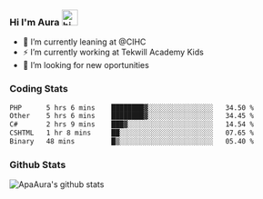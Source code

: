 ### Hi I'm Aura <img src="https://user-images.githubusercontent.com/1303154/88677602-1635ba80-d120-11ea-84d8-d263ba5fc3c0.gif" width="28px" alt="hi">

- 🔭 I’m currently leaning at @CIHC
- ⚡ I’m currently working at Tekwill Academy Kids
- 🤔 I’m looking for new oportunities


### Coding Stats

<!--START_SECTION:waka-->

```txt
PHP      5 hrs 6 mins    ████████▓░░░░░░░░░░░░░░░░   34.50 %
Other    5 hrs 6 mins    ████████▓░░░░░░░░░░░░░░░░   34.45 %
C#       2 hrs 9 mins    ███▓░░░░░░░░░░░░░░░░░░░░░   14.54 %
CSHTML   1 hr 8 mins     ██░░░░░░░░░░░░░░░░░░░░░░░   07.65 %
Binary   48 mins         █▒░░░░░░░░░░░░░░░░░░░░░░░   05.40 %
```

<!--END_SECTION:waka-->

### Github Stats

![ApaAura's github stats](https://github-readme-stats.vercel.app/api?username=ApaAura&count_private=true&theme=tokyonight&hide=contribs,prs)
